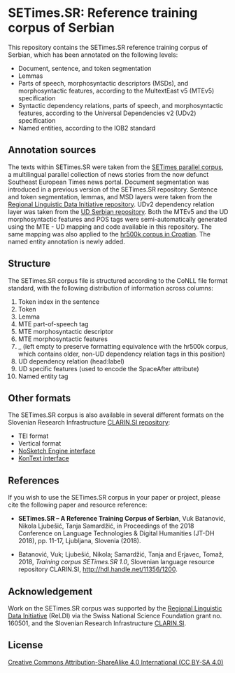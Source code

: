 # SETimes.SR: Reference training corpus of Serbian
This repository contains the SETimes.SR reference training corpus of Serbian, which has been annotated on the following levels:
* Document, sentence, and token segmentation
* Lemmas
* Parts of speech, morphosyntactic descriptors (MSDs), and morphosyntactic features, according to the MultextEast v5 (MTEv5) specification
* Syntactic dependency relations, parts of speech, and morphosyntactic features, according to the Universal Dependencies v2 (UDv2) specification
* Named entities, according to the IOB2 standard

## Annotation sources

The texts within SETimes.SR were taken from the [SETimes parallel corpus](http://opus.nlpl.eu/SETIMES.php), a multilingual parallel collection of news stories from the now defunct Southeast European Times news portal.
Document segmentation was introduced in a previous version of the SETimes.SR repository.
Sentence and token segmentation, lemmas, and MSD layers were taken from the [Regional Linguistic Data Initiative repository](https://github.com/uzh/reldi/tree/master/corpora).
UDv2 dependency relation layer was taken from the [UD Serbian repository](https://github.com/UniversalDependencies/UD_Serbian-SET).
Both the MTEv5 and the UD morphosyntactic features and POS tags were semi-automatically generated using the MTE - UD mapping and code available in this repository. The same mapping was also applied to the [hr500k corpus in Croatian](https://github.com/nljubesi/hr500k/).
The named entity annotation is newly added.

## Structure

The SETimes.SR corpus file is structured according to the CoNLL file format standard, with the following distribution of information across columns:
1. Token index in the sentence
2. Token
3. Lemma
4. MTE part-of-speech tag
5. MTE morphosyntactic descriptor
6. MTE morphosyntactic features
7. _ (left empty to preserve formatting equivalence with the hr500k corpus, which contains older, non-UD dependency relation tags in this position)
8. UD dependency relation (head:label)
9. UD specific features (used to encode the SpaceAfter attribute)
10. Named entity tag

## Other formats
The SETimes.SR corpus is also available in several different formats on the Slovenian Research Infrastructure [CLARIN.SI repository](http://hdl.handle.net/11356/1200):
* TEI format
* Vertical format
* [NoSketch Engine interface](https://www.clarin.si/noske/run.cgi/corp_info?corpname=setimes_sr)
* [KonText interface](https://www.clarin.si/kontext/first_form?corpname=setimes_sr)

## References
If you wish to use the SETimes.SR corpus in your paper or project, please cite the following paper and resource reference:

* **SETimes.SR – A Reference Training Corpus of Serbian**, Vuk Batanović, Nikola Ljubešić, Tanja Samardžić, in Proceedings of the 2018 Conference on Language Technologies & Digital Humanities (JT-DH 2018), pp. 11-17, Ljubljana, Slovenia (2018).

* Batanović, Vuk; Ljubešić, Nikola; Samardžić, Tanja and Erjavec, Tomaž, 2018, *Training corpus SETimes.SR 1.0*, Slovenian language resource repository CLARIN.SI, http://hdl.handle.net/11356/1200.

## Acknowledgement
Work on the SETimes.SR corpus was supported by the [Regional Linguistic Data Initiative](http://reldi.spur.uzh.ch/) (ReLDI) via the Swiss National Science Foundation grant no. 160501, and the Slovenian Research Infrastructure [CLARIN.SI](http://www.clarin.si/).

## License
[Creative Commons Attribution-ShareAlike 4.0 International (CC BY-SA 4.0)](http://creativecommons.org/licenses/by-sa/4.0/)
